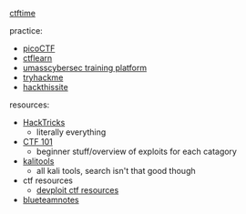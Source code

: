 [ctftime](https://ctftime.org/)

practice:
- [picoCTF](https://play.picoctf.org/playlists)
- [ctflearn](https://ctflearn.com/challenge/1/browse)
- [umasscybersec training platform](https://training.umasscybersec.org/challenges)
- [tryhackme](https://tryhackme.com/)
- [hackthissite](https://www.hackthissite.org/)

resources:
- [HackTricks](https://book.hacktricks.xyz/welcome/readme)
	- literally everything
- [CTF 101](https://ctf101.org/)
	- beginner stuff/overview of exploits for each catagory
- [kalitools](https://www.kali.org/tools/)
	- all kali tools, search isn't that good though
- ctf resources
	- [devploit ctf resources](https://github.com/devploit/awesome-ctf-resources)
- [blueteamnotes](https://github.com/Purp1eW0lf/Blue-Team-Notes)